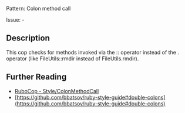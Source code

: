 Pattern: Colon method call

Issue: -

## Description

This cop checks for methods invoked via the :: operator instead
of the . operator (like FileUtils::rmdir instead of FileUtils.rmdir).

## Further Reading

* [RuboCop - Style/ColonMethodCall](https://rubocop.readthedocs.io/en/latest/cops_style/#stylecolonmethodcall)
* [https://github.com/bbatsov/ruby-style-guide#double-colons](https://github.com/bbatsov/ruby-style-guide#double-colons)
